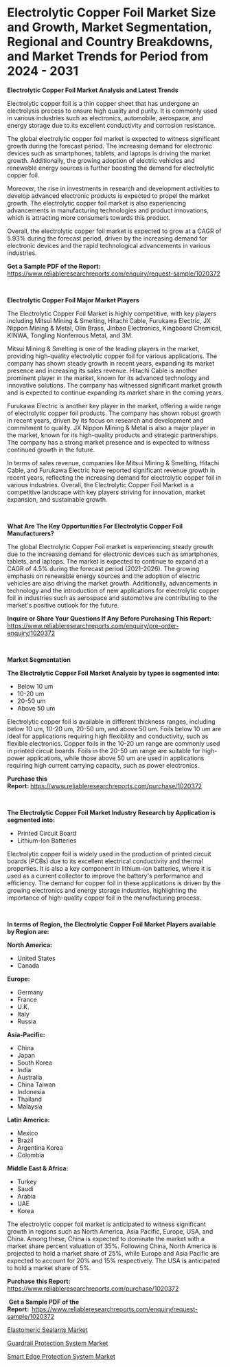 <p><h1>Electrolytic Copper Foil Market Size and Growth, Market Segmentation, Regional and Country Breakdowns, and Market Trends for Period from 2024 -  2031</h1></p><p><strong>Electrolytic Copper Foil Market Analysis and Latest Trends</strong></p>
<p><p>Electrolytic copper foil is a thin copper sheet that has undergone an electrolysis process to ensure high quality and purity. It is commonly used in various industries such as electronics, automobile, aerospace, and energy storage due to its excellent conductivity and corrosion resistance.</p><p>The global electrolytic copper foil market is expected to witness significant growth during the forecast period. The increasing demand for electronic devices such as smartphones, tablets, and laptops is driving the market growth. Additionally, the growing adoption of electric vehicles and renewable energy sources is further boosting the demand for electrolytic copper foil.</p><p>Moreover, the rise in investments in research and development activities to develop advanced electronic products is expected to propel the market growth. The electrolytic copper foil market is also experiencing advancements in manufacturing technologies and product innovations, which is attracting more consumers towards this product.</p><p>Overall, the electrolytic copper foil market is expected to grow at a CAGR of 5.93% during the forecast period, driven by the increasing demand for electronic devices and the rapid technological advancements in various industries.</p></p>
<p><strong>Get a Sample PDF of the Report:&nbsp;</strong> <a href="https://www.reliableresearchreports.com/enquiry/request-sample/1020372">https://www.reliableresearchreports.com/enquiry/request-sample/1020372</a></p>
<p>&nbsp;</p>
<p><strong>Electrolytic Copper Foil Major Market Players</strong></p>
<p><p>The Electrolytic Copper Foil Market is highly competitive, with key players including Mitsui Mining & Smelting, Hitachi Cable, Furukawa Electric, JX Nippon Mining & Metal, Olin Brass, Jinbao Electronics, Kingboard Chemical, KINWA, Tongling Nonferrous Metal, and 3M. </p><p>Mitsui Mining & Smelting is one of the leading players in the market, providing high-quality electrolytic copper foil for various applications. The company has shown steady growth in recent years, expanding its market presence and increasing its sales revenue. Hitachi Cable is another prominent player in the market, known for its advanced technology and innovative solutions. The company has witnessed significant market growth and is expected to continue expanding its market share in the coming years. </p><p>Furukawa Electric is another key player in the market, offering a wide range of electrolytic copper foil products. The company has shown robust growth in recent years, driven by its focus on research and development and commitment to quality. JX Nippon Mining & Metal is also a major player in the market, known for its high-quality products and strategic partnerships. The company has a strong market presence and is expected to witness continued growth in the future. </p><p>In terms of sales revenue, companies like Mitsui Mining & Smelting, Hitachi Cable, and Furukawa Electric have reported significant revenue growth in recent years, reflecting the increasing demand for electrolytic copper foil in various industries. Overall, the Electrolytic Copper Foil Market is a competitive landscape with key players striving for innovation, market expansion, and sustainable growth.</p></p>
<p>&nbsp;</p>
<p><strong>What Are The Key Opportunities For Electrolytic Copper Foil Manufacturers?</strong></p>
<p><p>The global Electrolytic Copper Foil market is experiencing steady growth due to the increasing demand for electronic devices such as smartphones, tablets, and laptops. The market is expected to continue to expand at a CAGR of 4.5% during the forecast period (2021-2026). The growing emphasis on renewable energy sources and the adoption of electric vehicles are also driving the market growth. Additionally, advancements in technology and the introduction of new applications for electrolytic copper foil in industries such as aerospace and automotive are contributing to the market's positive outlook for the future.</p></p>
<p><strong>Inquire or Share Your Questions If Any Before Purchasing This Report:</strong> <a href="https://www.reliableresearchreports.com/enquiry/pre-order-enquiry/1020372">https://www.reliableresearchreports.com/enquiry/pre-order-enquiry/1020372</a></p>
<p>&nbsp;</p>
<p><strong>Market Segmentation</strong></p>
<p><strong>The Electrolytic Copper Foil Market Analysis by types is segmented into:</strong></p>
<p><ul><li>Below 10 um</li><li>10-20 um</li><li>20-50 um</li><li>Above 50 um</li></ul></p>
<p><p>Electrolytic copper foil is available in different thickness ranges, including below 10 um, 10-20 um, 20-50 um, and above 50 um. Foils below 10 um are ideal for applications requiring high flexibility and conductivity, such as flexible electronics. Copper foils in the 10-20 um range are commonly used in printed circuit boards. Foils in the 20-50 um range are suitable for high-power applications, while those above 50 um are used in applications requiring high current carrying capacity, such as power electronics.</p></p>
<p><strong>Purchase this Report:&nbsp;</strong><a href="https://www.reliableresearchreports.com/purchase/1020372">https://www.reliableresearchreports.com/purchase/1020372</a></p>
<p>&nbsp;</p>
<p><strong>The Electrolytic Copper Foil Market Industry Research by Application is segmented into:</strong></p>
<p><ul><li>Printed Circuit Board</li><li>Lithium-Ion Batteries</li></ul></p>
<p><p>Electrolytic copper foil is widely used in the production of printed circuit boards (PCBs) due to its excellent electrical conductivity and thermal properties. It is also a key component in lithium-ion batteries, where it is used as a current collector to improve the battery's performance and efficiency. The demand for copper foil in these applications is driven by the growing electronics and energy storage industries, highlighting the importance of high-quality copper foil in the manufacturing process.</p></p>
<p>&nbsp;</p>
<p><strong>In terms of Region, the Electrolytic Copper Foil Market Players available by Region are:</strong></p>
<p>
    <p> <strong> North America: </strong>
        <ul>
            <li>United States</li>
            <li>Canada</li>
        </ul>
        </p> 
    <p> <strong> Europe: </strong>
        <ul>
            <li>Germany</li>
            <li>France</li>
            <li>U.K.</li>
            <li>Italy</li>
            <li>Russia</li>
        </ul>
        </p> 
    <p> <strong> Asia-Pacific: </strong>
        <ul>
            <li>China</li>
            <li>Japan</li>
            <li>South Korea</li>
            <li>India</li>
            <li>Australia</li>
            <li>China Taiwan</li>
            <li>Indonesia</li>
            <li>Thailand</li>
            <li>Malaysia</li>
        </ul>
        </p> 
    <p> <strong> Latin America: </strong>
        <ul>
            <li>Mexico</li>
            <li>Brazil</li>
            <li>Argentina Korea</li>
            <li>Colombia</li>
        </ul>
        </p> 
    <p> <strong> Middle East & Africa: </strong>
        <ul>
            <li>Turkey</li>
            <li>Saudi</li>
            <li>Arabia</li>
            <li>UAE</li>
            <li>Korea</li>
        </ul>
    </p>
    </p>
<p><p>The electrolytic copper foil market is anticipated to witness significant growth in regions such as North America, Asia Pacific, Europe, USA, and China. Among these, China is expected to dominate the market with a market share percent valuation of 35%. Following China, North America is projected to hold a market share of 25%, while Europe and Asia Pacific are expected to account for 20% and 15% respectively. The USA is anticipated to hold a market share of 5%.</p></p>
<p><strong>Purchase this Report: </strong><a href="https://www.reliableresearchreports.com/purchase/1020372">https://www.reliableresearchreports.com/purchase/1020372</a></p>
<p>&nbsp;<strong>Get a Sample PDF of the Report:&nbsp;&nbsp;</strong><a href="https://www.reliableresearchreports.com/enquiry/request-sample/1020372">https://www.reliableresearchreports.com/enquiry/request-sample/1020372</a></p>
<p><strong></strong></p>
<p><p><a href="https://github.com/ruddyyedelwadw/Market-Research-Report-List-1/blob/main/elastomeric-sealants-market.md">Elastomeric Sealants Market</a></p><p><a href="https://view.publitas.com/reportprime-1/guardrail-protection-system-market-share-market-new-trends-analysis-report-by-type-by-application-by-end-use-by-region-and-segment-forecasts-2023-2030/">Guardrail Protection System Market</a></p><p><a href="https://view.publitas.com/reportprime-1/smart-edge-protection-system-market-centers-on-aspects-such-as-market-growth-market-share-market-opportunity-and-projected-forecasts-spanning-from-2023-to-2030/">Smart Edge Protection System Market</a></p></p>
